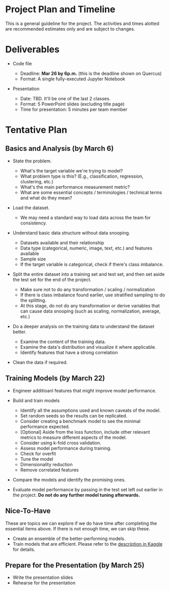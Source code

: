 Project Plan and Timeline
==============================

This is a general guideline for the project. The activities and times alotted are recommended estimates only and are subject to changes.


# Deliverables

- Code file
  - Deadline: **Mar 26 by 6p.m.** (this is the deadline shown on Quercus)
  - Format: A single fully-executed Jupyter Notebook

- Presentation
  - Date: TBD. It'll be one of the last 2 classes.
  - Format: 5 PowerPoint slides (excluding title page)
  - Time for presentation: 5 minutes per team member

# Tentative Plan

## Basics and Analysis (by March 6)

- State the problem.

  - What's the target variable we're trying to model?
  - What problem type is this? (E.g., classification, regression, clustering, etc.)
  - What's the main performance measurement metric?
  - What are some essential concepts / terminologies / technical terms and what do they mean?

- Load the dataset.

  - We may need a standard way to load data across the team for consistency.

- Understand basic data structure without data snooping.

  - Datasets available and their relationship
  - Data type (categorical, numeric, image, text, etc.) and features available
  - Sample size
  - If the target variable is categorical, check if there's class imbalance.

- Split the entire dataset into a training set and test set, and then set aside the test set for the end of the project.

  - Make sure not to do any transformation / scaling / normalization
  - If there is class imbalance found earlier, use stratified sampling to do the splitting.
  - At this stage, do not do any transformation or derive variables that can cause data snooping (such as scaling, normalization, average, etc.)

- Do a deeper analysis on the training data to understand the dataset better.

  - Examine the content of the training data.
  - Examine the data's distribution and visualize it where applicable.
  - Identify features that have a strong correlation

- Clean the data if required.

## Training Models (by March 22)

- Engineer additioanl features that might improve model performance.

- Build and train models

    - Identify all the assumptions used and known caveats of the model.
    - Set random seeds so the results can be replicated.
    - Consider creating a benchmark model to see the minimal performance expected.
    - [Optional] Aside from the loss function, include other relevant metrics to measure different aspects of the model.
    - Consider using k-fold cross validation.
    - Assess model performance during training.
    - Check for overfit
    - Tune the model
    - Dimensionality reduction
    - Remove correlated features

- Compare the models and identify the promising ones.

- Evaluate model performance by passing in the test set left out earlier in the project. **Do not do any further model tuning afterwards.**


## Nice-To-Have

These are topics we can explore if we do have time after completing the essential items above. If there is not enough time, we can skip these.

- Create an ensemble of the better-performing models.
- Train models that are efficient. Please refer to the [description in Kaggle](https://www.kaggle.com/competitions/pii-detection-removal-from-educational-data/overview/efficiency-prize-evaluation) for details.


## Prepare for the Presentation (by March 25)

- Write the presentation slides
- Rehearse for the presentation